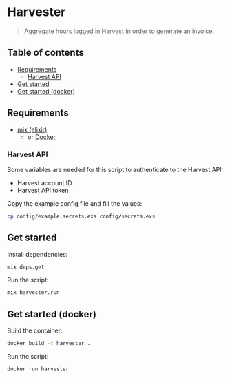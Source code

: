 # Harvester

> Aggregate hours logged in Harvest in order to generate an invoice.

## Table of contents

- [Requirements](#requirements)
  - [Harvest API](#harvest-api)
- [Get started](#get-started)
- [Get started (docker)](#get-started-docker)

## Requirements

- [mix (elixir)](https://elixir-lang.org/install.html)
  - or [Docker](https://docs.docker.com/get-docker/)

### Harvest API

Some variables are needed for this script to authenticate to the Harvest API:

- Harvest account ID
- Harvest API token

Copy the example config file and fill the values:

```sh
cp config/example.secrets.exs config/secrets.exs
```

## Get started

Install dependencies:

```sh
mix deps.get
```

Run the script:

```sh
mix harvester.run
```

## Get started (docker)

Build the container:

```sh
docker build -t harvester .
```

Run the script:

```sh
docker run harvester
```
